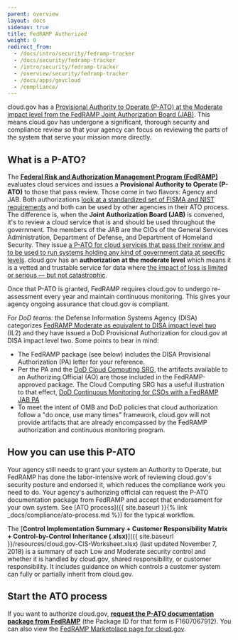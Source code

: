 ```yaml
---
parent: overview
layout: docs
sidenav: true
title: FedRAMP Authorized
weight: 0
redirect_from:
  - /docs/intro/security/fedramp-tracker
  - /docs/security/fedramp-tracker
  - /intro/security/fedramp-tracker
  - /overview/security/fedramp-tracker
  - /docs/apps/govcloud
  - /compliance/
---
```



cloud.gov has a [Provisional Authority to Operate (P-ATO) at the Moderate impact level from the FedRAMP Joint Authorization Board (JAB)](https://marketplace.fedramp.gov/#/product/18f-cloudgov). This means cloud.gov has undergone a significant, thorough security and compliance review so that your agency can focus on reviewing the parts of the system that serve your mission more directly.

## What is a P-ATO?

The **[Federal Risk and Authorization Management Program (FedRAMP)](https://www.fedramp.gov/)** evaluates cloud services and issues a **Provisional Authority to Operate (P-ATO)** to those that pass review. Those come in two flavors: Agency and JAB. Both authorizations [look at a standardized set of FISMA and NIST requirements](https://www.fedramp.gov/jab-or-agency-how-do-i-get-a-fedramp-ato/) and both can be used by other agencies in their ATO process. The difference is, when the **Joint Authorization Board (JAB)** is convened, it's to review a cloud service that is and should be used throughout the government. The members of the JAB are the CIOs of the General Services Administration, Department of Defense, and Department of Homeland Security. They issue [a P-ATO for cloud services that pass their review and to be used to run systems holding any kind of government data at specific levels](https://marketplace.fedramp.gov/#/products?status=Compliant&sort=productName&authorizationType=JAB). cloud.gov has an **authorization at the moderate level** which means it is a vetted and trustable service for data where [the impact of loss is limited or serious — but not catastrophic](http://csrc.nist.gov/publications/fips/fips199/FIPS-PUB-199-final.pdf#page=6).

Once that P-ATO is granted, FedRAMP requires cloud.gov to undergo re-assessment every year and maintain continuous monitoring. This gives your agency ongoing assurance that cloud.gov is compliant.

*For DoD teams:* the Defense Information Systems Agency (DISA) categorizes [FedRAMP Moderate as equivalent to DISA impact level two](https://dl.dod.cyber.mil/wp-content/uploads/cloud/pdf/Cloud_Computing_SRG_v1r3.pdf) (IL2) and they have issued a DoD Provisional Authorization for cloud.gov at DISA impact level two. Some points to bear in mind:

* The FedRAMP package (see below) includes the DISA Provisional Authorization (PA) letter for your reference.
* Per the PA and the [DoD Cloud Computing SRG](https://dl.dod.cyber.mil/wp-content/uploads/cloud/SRG/index.html), the artifacts available to an Authorizing Official (AO) are those included in the FedRAMP-approved package. The Cloud Computing SRG has a useful illustration to that effect, [DoD Continuous Monitoring for CSOs with a FedRAMP JAB PA](https://dl.dod.cyber.mil/wp-content/uploads/cloud/SRG/index.html#_Fig4)
* To meet the intent of OMB and DoD policies that cloud authorization follow a "do once, use many times" framework, cloud.gov will not provide artifacts that are already encompassed by the FedRAMP authorization and continuous monitoring program.  

## How you can use this P-ATO

Your agency still needs to grant your system an Authority to Operate, but FedRAMP has done the labor-intensive work of reviewing cloud.gov's security posture and endorsed it, which reduces the compliance work you need to do. Your agency's authorizing official can request the P-ATO documentation package from FedRAMP and accept that endorsement for your own system. See [ATO process]({{ site.baseurl }}{% link _docs/compliance/ato-process.md %}) for the typical workflow.

The [**Control Implementation Summary + Customer Responsibility Matrix + Control-by-Control Inheritance (.xlsx)**]({{ site.baseurl }}/resources/cloud.gov-CIS-Worksheet.xlsx) (last updated November 7, 2018) is a summary of each Low and Moderate security control and whether it is handled by cloud.gov, shared responsibility, or customer responsibility. It includes guidance on which controls a customer system can fully or partially inherit from cloud.gov.

## Start the ATO process

If you want to authorize cloud.gov, [**request the P-ATO documentation package from FedRAMP**](https://www.fedramp.gov/assets/resources/documents/Agency_Package_Request_Form.pdf) (the Package ID for that form is F1607067912). You can also view the [FedRAMP Marketplace page for cloud.gov](https://marketplace.fedramp.gov/#/product/18f-cloudgov?sort=productName).
